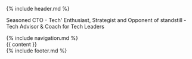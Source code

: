 {% include header.md %}
  <p class="headline">Seasoned CTO - Tech' Enthusiast, Strategist and Opponent of standstill - Tech Advisor & Coach for Tech Leaders
  </p>
  {% include navigation.md %}
  <section>
    {{ content }}
  </section>
{% include footer.md %}